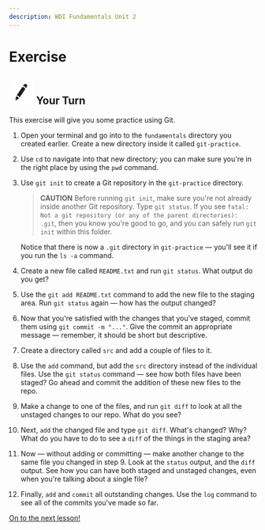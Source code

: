 ```yaml
---
description: WDI Fundamentals Unit 2
---
```


# Exercise

## ![Your Turn](../../.gitbook/assets/exercise%20%281%29.png) Your Turn

This exercise will give you some practice using Git.

1. Open your terminal and go into to the `fundamentals` directory you created earlier. Create a new directory inside it called `git-practice`.
2. Use `cd` to navigate into that new directory; you can make sure you're in the right place by using the `pwd` command.
3. Use `git init` to create a Git repository in the `git-practice` directory.

   > **CAUTION** Before running `git init`, make sure you're not already inside another Git repository. Type `git status`. If you see `fatal: Not a git repository (or any of the parent directories): .git`, then you know you're good to go, and you can safely run `git init` within this folder.

   Notice that there is now a `.git` directory in `git-practice` — you'll see it if you run the `ls -a` command.

4. Create a new file called `README.txt` and run `git status`. What output do you get?
5. Use the `git add README.txt` command to add the new file to the staging area. Run `git status` again — how has the output changed?
6. Now that you're satisfied with the changes that you've staged, commit them using `git commit -m "..."`. Give the commit an appropriate message — remember, it should be short but descriptive.
7. Create a directory called `src` and add a couple of files to it.
8. Use the `add` command, but add the `src` directory instead of the individual files. Use the `git status` command — see how both files have been staged? Go ahead and commit the addition of these new files to the repo.
9. Make a change to one of the files, and run `git diff` to look at all the unstaged changes to our repo. What do you see?
10. Next, `add` the changed file and type `git diff`. What's changed? Why? What do you have to do to see a `diff` of the things in the staging area?
11. Now — without adding or committing — make another change to the same file you changed in step 9. Look at the `status` output, and the `diff` output. See how you can have both staged and unstaged changes, even when you're talking about a single file?
12. Finally, `add` and `commit` all outstanding changes. Use the `log` command to see all of the commits you've made so far.

[On to the next lesson!](../intro-to-github/)


